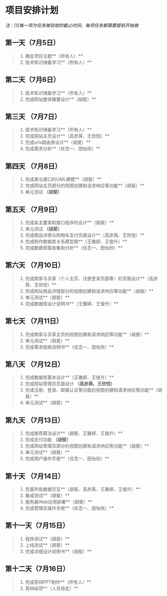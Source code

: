 # 项目安排计划

*注：[1]每一项为任务被验收的截止时间，每项任务都需要提前开始做*

## 第一天（7月5日）

> 1. 确定项目主题**（所有人）**
> 2. 技术知识储备学习**（所有人）**

## 第二天（7月6日）

> 1. 技术知识储备学习**（所有人）**
> 2. 完成网站整体概要设计**（胡斐）**

## 第三天 （7月7日）

> 1. 技术知识储备学习**（所有人）**
> 2. 完成网站主页设计**（高彦昺、王欣悦）**
> 3. 完成urls路由表设计**（胡斐）**
> 4. 完成需求分析**（任念一、田怡欣）**

## 第四天 （7月8日）

> 1. 完成类与接口的UML建模**（胡斐）**
> 2. 完成网站主页部分的视图创建和请求响应等功能**（胡斐）**
> 3. 单元测试 **（胡斐）**

## 第五天 （7月9日）

> 1. 完成各主要类和接口程序的设计**（胡斐）**
> 2. 单元测试 **（胡斐）**
> 3. 完成商品详情与购物车支付页面设计**（高彦昺、王欣悦）**
> 4. 完成制作数据库关系模型图**（王雅婷、王俊升）**
> 5. 完成数据爬取收集和分析**（任念一、田怡欣）**

## 第六天 （7月10日）

> 1. 完成商家与买家（个人主页、注册登录页面等）的页面设计**（高彦昺、王欣悦）**
> 2. 完成网站商品详情部分的视图创建和请求响应等功能**（胡斐）**
> 3. 单元测试**（胡斐）**
> 4. 完成数据库设计说明书**（王雅婷、王俊升）**

## 第七天 （7月11日）

> 1. 完成商家与买家主页的视图创建和请求响应等功能**（胡斐）**
> 2. 单元测试**（胡斐）**
> 3. 完成需求规格说明书**（任念一、田怡欣）**

## 第八天 （7月12日）

> 1. 完成数据库基本设计**（王雅婷、王俊升）**
> 2. 完成网站管理员页面设计 **（高彦昺、王欣悦）**
> 3. 完成注册、登录、邮箱认证等功能的视图创建和请求响应等功能**（胡斐）**
> 4. 单元测试**（胡斐）**

## 第九天 （7月13日）

> 1. 完成推荐算法设计**（胡斐、王雅婷、王俊升）**
> 2. 完成支付功能 **（胡斐）**
> 3. 完成网站管理员部分的视图创建和请求响应等功能**（胡斐）**
> 4. 单元测试**（胡斐）**
> 5. 完成用户操作手册**（任念一、田怡欣）**

## 第十天 （7月14日）

> 1. 完善所有数据交互**（胡斐、高彦昺、王雅婷、王俊升）**
> 2. 集成测试**（胡斐）**
> 3. 服务器Web应用部署**（胡斐）**
> 4. 完成管理员操作手册**（任念一、田怡欣）**

## 第十一天（7月15日）

> 1. 程序调试**（胡斐）**
> 2. 上线测试**（胡斐）**
> 3. 完成详细设计说明书**（胡斐）**

   ## 第十二天（7月16日）

> 1. 完成答辩PPT制作**（所有人）**
> 2. 答辩结项**（人员待定）**





   

